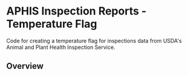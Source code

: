# APHIS Inspection Reports - Temperature Flag
Code for creating a temperature flag for inspections data from USDA's Animal and Plant Health Inspection Service.

## Overview
